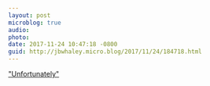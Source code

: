 ```yaml
---
layout: post
microblog: true
audio: 
photo: 
date: 2017-11-24 10:47:18 -0800
guid: http://jbwhaley.micro.blog/2017/11/24/184718.html
---
```

["Unfortunately"](https://www.theverge.com/tldr/2017/11/24/16696398/steve-jobs-figurine-holiday-gift-apple-one-foot-tall)
